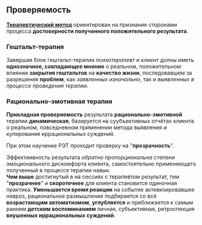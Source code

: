 ## Проверяемость

**[Терапевтический метод](https://ivlev.github.io/method/)** ориентирован на признание сторонами процесса **достоверности полученного положительного результата**.  

### Гештальт-терапия

Завершая блок гештальт-терапии _психотерапевт и клиент_ долны иметь **однозначное, совпадающее мнение** о реальном, положительном влиянии **закрытия гештальтов** на **качество жизни**, последовавшем за разрешения **проблем**, как _заявленных изначально_, так и _выявленных в процессе проведения терапии_.

### Рационально-эмотивная терапия

**Прикладная проверяемость** результата **рационально-эмотивной** терапии **динамическая**, базируется на суубъективных отчётах клиента о реальном, повседневном применении метода выявления и купирования иррациональных суждений.  

При этом научение РЭТ проходит проверку на "**прозрачность**".

Эффектиивность результата _обратно пропорциональна_ степени эмоционального дискомфорта клиента, самостоятельно применяющего полученный в процессе терапии навык.  
**Чем выше** достигнутый в на сессиях с терапевтом результат, тем "**прозрачнее**" и **скоротечнее** для клиента становится одиночная практика. **Уменьшается время реакции** на событие активизировавшее невроз, рациональное размышление подбирается со всё **возрастающим автоматизмом**, **углубляется** и приближается к самым ранним **детским воспоминаниям** личная, субъективная, ретроспекция __внушенных иррациональных суждений__.